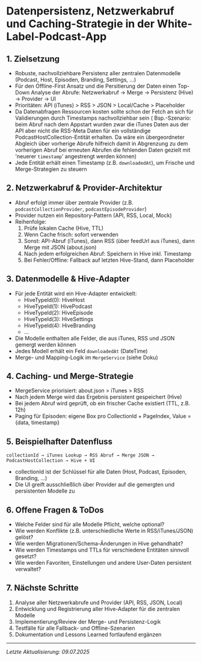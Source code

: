 # Datenpersistenz, Netzwerkabruf und Caching-Strategie in der White-Label-Podcast-App

## 1. Zielsetzung
- Robuste, nachvollziehbare Persistenz aller zentralen Datenmodelle (Podcast, Host, Episoden, Branding, Settings, ...)
- Für den Offline-First Ansatz und die Persitierung der Daten einen Top-Down Analyse der Abrufe: Netzwerkabruf → Merge → Persistenz (Hive) → Provider → UI
- Prioritäten: API (iTunes) > RSS > JSON > Local/Cache > Placeholder
- Da Datenabfragen Ressourcen kosten sollte schon der Fetch an sich  für Validierungen durch Timestamps nachvollziehbar sein (
  Bsp.-Szenario: beim Abruf nach dem Appstart wurden zwar die iTunes Daten aus der API aber nicht die RSS-Meta Daten für ein vollständige PodcastHostCollection-Entität erhalten. Da wäre ein übergeordneter Abgleich über vorherige Abrufe hilfreich damit in Abgrenzung zu dem vorherigen Abruf bei erneuten Abrufen die fehlenden Daten gezielt mit 'neuerer `timestamp`' angestrengt werden können) 
- Jede Entität erhält einen Timestamp (z.B. `downloadedAt`), um Frische und Merge-Strategien zu steuern

## 2. Netzwerkabruf & Provider-Architektur
- Abruf erfolgt immer über zentrale Provider (z.B. `podcastCollectionProvider`, `podcastEpisodeProvider`)
- Provider nutzen ein Repository-Pattern (API, RSS, Local, Mock)
- Reihenfolge: 
  1. Prüfe lokalen Cache (Hive, TTL)
  2. Wenn Cache frisch: sofort verwenden
  3. Sonst: API-Abruf (iTunes), dann RSS (über feedUrl aus iTunes), dann Merge mit JSON (about.json)
  4. Nach jedem erfolgreichen Abruf: Speichern in Hive inkl. Timestamp
  5. Bei Fehler/Offline: Fallback auf letzten Hive-Stand, dann Placeholder

## 3. Datenmodelle & Hive-Adapter
- Für jede Entität wird ein Hive-Adapter entwickelt:
  - HiveTypeId(0): HiveHost
  - HiveTypeId(1): HivePodcast
  - HiveTypeId(2): HiveEpisode
  - HiveTypeId(3): HiveSettings
  - HiveTypeId(4): HiveBranding
  - ...
- Die Modelle enthalten alle Felder, die aus iTunes, RSS und JSON gemergt werden können
- Jedes Modell erhält ein Feld `downloadedAt` (DateTime)
- Merge- und Mapping-Logik im `MergeService` (siehe Doku)

## 4. Caching- und Merge-Strategie
- MergeService priorisiert: about.json > iTunes > RSS
- Nach jedem Merge wird das Ergebnis persistent gespeichert (Hive)
- Bei jedem Abruf wird geprüft, ob ein frischer Cache existiert (TTL, z.B. 12h)
- Paging für Episoden: eigene Box pro CollectionId + PageIndex, Value = {data, timestamp}

## 5. Beispielhafter Datenfluss
```
collectionId → iTunes Lookup → RSS Abruf → Merge JSON → PodcastHostCollection → Hive + UI
```
- collectionId ist der Schlüssel für alle Daten (Host, Podcast, Episoden, Branding, ...)
- Die UI greift ausschließlich über Provider auf die gemergten und persistenten Modelle zu

## 6. Offene Fragen & ToDos
- Welche Felder sind für alle Modelle Pflicht, welche optional?
- Wie werden Konflikte (z.B. unterschiedliche Werte in RSS/iTunes/JSON) gelöst?
- Wie werden Migrationen/Schema-Änderungen in Hive gehandhabt?
- Wie werden Timestamps und TTLs für verschiedene Entitäten sinnvoll gesetzt?
- Wie werden Favoriten, Einstellungen und andere User-Daten persistent verwaltet?

## 7. Nächste Schritte
1. Analyse aller Netzwerkabrufe und Provider (API, RSS, JSON, Local)
2. Entwicklung und Registrierung aller Hive-Adapter für die zentralen Modelle
3. Implementierung/Review der Merge- und Persistenz-Logik
4. Testfälle für alle Fallback- und Offline-Szenarien
5. Dokumentation und Lessons Learned fortlaufend ergänzen

---

*Letzte Aktualisierung: 09.07.2025*

